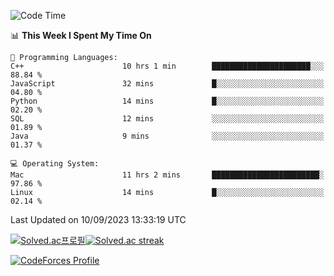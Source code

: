 
<!--START_SECTION:waka-->
![Code Time](http://img.shields.io/badge/Code%20Time-3%2C012%20hrs%2020%20mins-blue)

📊 **This Week I Spent My Time On** 

```text
💬 Programming Languages: 
C++                      10 hrs 1 min        ██████████████████████░░░   88.84 % 
JavaScript               32 mins             █░░░░░░░░░░░░░░░░░░░░░░░░   04.80 % 
Python                   14 mins             █░░░░░░░░░░░░░░░░░░░░░░░░   02.20 % 
SQL                      12 mins             ░░░░░░░░░░░░░░░░░░░░░░░░░   01.89 % 
Java                     9 mins              ░░░░░░░░░░░░░░░░░░░░░░░░░   01.37 % 

💻 Operating System: 
Mac                      11 hrs 2 mins       ████████████████████████░   97.86 % 
Linux                    14 mins             █░░░░░░░░░░░░░░░░░░░░░░░░   02.14 % 
```


 Last Updated on 10/09/2023 13:33:19 UTC
<!--END_SECTION:waka-->


[![Solved.ac프로필](http://mazassumnida.wtf/api/generate_badge?boj=hckim96)](https://solved.ac/hckim96)[![Solved.ac streak](http://mazandi.herokuapp.com/api?handle=hckim96&theme=dark)](https://solved.ac/hckim96)


[![CodeForces Profile](https://cf.leed.at?id=hckim96)](https://codeforces.com/profile/hckim96)

